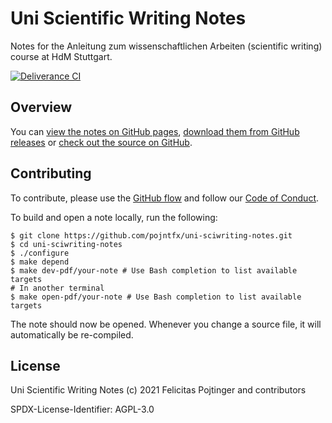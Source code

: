 # Uni Scientific Writing Notes

Notes for the Anleitung zum wissenschaftlichen Arbeiten (scientific writing) course at HdM Stuttgart.

[![Deliverance CI](https://github.com/pojntfx/uni-sciwriting-notes/actions/workflows/deliverance.yaml/badge.svg)](https://github.com/pojntfx/uni-sciwriting-notes/actions/workflows/deliverance.yaml)

## Overview

You can [view the notes on GitHub pages](https://pojntfx.github.io/uni-sciwriting-notes/), [download them from GitHub releases](https://github.com/pojntfx/uni-sciwriting-notes/releases/latest) or [check out the source on GitHub](https://github.com/pojntfx/uni-sciwriting-notes).

## Contributing

To contribute, please use the [GitHub flow](https://guides.github.com/introduction/flow/) and follow our [Code of Conduct](./CODE_OF_CONDUCT.md).

To build and open a note locally, run the following:

```shell
$ git clone https://github.com/pojntfx/uni-sciwriting-notes.git
$ cd uni-sciwriting-notes
$ ./configure
$ make depend
$ make dev-pdf/your-note # Use Bash completion to list available targets
# In another terminal
$ make open-pdf/your-note # Use Bash completion to list available targets
```

The note should now be opened. Whenever you change a source file, it will automatically be re-compiled.

## License

Uni Scientific Writing Notes (c) 2021 Felicitas Pojtinger and contributors

SPDX-License-Identifier: AGPL-3.0
